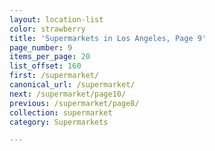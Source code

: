 ```yaml
---
layout: location-list
color: strawberry
title: 'Supermarkets in Los Angeles, Page 9'
page_number: 9
items_per_page: 20
list_offset: 160
first: /supermarket/
canonical_url: /supermarket/
next: /supermarket/page10/
previous: /supermarket/page8/
collection: supermarket
category: Supermarkets

---
```

